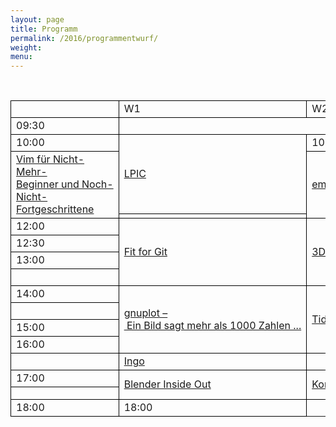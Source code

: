 ```yaml
---
layout: page
title: Programm
permalink: /2016/programmentwurf/
weight:
menu:
---
```

<style type="text/css">
table {
border-collapse:collapse;
}
table td{
border:1px solid #000000;
padding-left:  8px;
padding-right: 8px;
}
</style>

<br/>

<table>

<tr><td></td><td>W1</td><td>W2</td><td>W3</td><td>V1</td><td>V2</td><td>V3</td><td>V4</td><td>LPIC</td><td></td></tr>

<tr><td>09:30</td>
<td colspan="3"></td>
<td>            <a class="talk2" href="../programm/tuebix-init">init</a></td>
<td colspan="4"></td>
<td>09:30</td></tr>

<tr><td>10:00</td>
<td rowspan="4"><a              href="../lpic">LPIC</a></td>
<td>10:00</td></tr>
<td rowspan="4"><a class="work"><a href="../programm/toni-zimmer-vim-fuer-nicht-mehr-beginner-und-noch-nicht-fortgeschrittene">Vim&nbsp;für&nbsp;Nicht-Mehr-Beginner&nbsp;und&nbsp;Noch-Nicht-Fortgeschrittene</a></td>
<td rowspan="4"><a class="work"><a href="../programm/david-elias-kuenstle-emacs-101-lerne-den-editor-deines-lebens-kennen">emacs&nbsp;101&nbsp;-&nbsp;Lerne&nbsp;den&nbsp;Editor&nbsp;deines&nbsp;Lebens&nbsp;kennen!</a></td>
<td rowspan="4"><a class="work"><a href="../programm/cornelius-koelbel-serverfarm-mit-zentral-verwaltetem-zweiten-faktor-absichern">Serverfarm&nbsp;mit&nbsp;zentral&nbsp;verwaltetem&nbsp;zweiten&nbsp;Faktor&nbsp;absichern</a></td>
<td rowspan="2"><a class="talk"><a href="../programm/carsten-emde-warum-ist-es-fast-unmoeglich-eine-linux-distribution-weiterzugeben">Warum&nbsp;ist&nbsp;es&nbsp;(fast)&nbsp;unmöglich,&nbsp;eine&nbsp;Linux-Distribution&nbsp;weiterzugeben?</a></td>
<td rowspan="2"><a class="talk"><a href="../programm/olaf-flebbe-docker-docker-docker">Docker&nbsp;!&nbsp;Docker&nbsp;!&nbsp;Docker&nbsp;!</a></td>
<td rowspan="2"><a class="talk"><a href="../programm/stefan-baur-linux-und-x2go-ein-effektiver-und-guenstiger-schutz-vor-ransomware-auf-windows-systemen">Linux&nbsp;und&nbsp;X2Go:&nbsp;ein&nbsp;&nbsp;effektiver&nbsp;&&nbsp;günstiger&nbsp;Schutz&nbsp;vor&nbsp;Ransomware&nbsp;auf&nbsp;Windows-Systemen</a></td>
<td rowspan="2"><a class="talk"><a href="../programm/janko-dietzsch-statistik-mit-r">Statistik&nbsp;mit&nbsp;R</a></td>
<td>10:00</td></tr>

<tr><td></td></tr>
<tr><td>11:00</td>
<td rowspan="2"><a class="talk"><a href="../programm/arnd-bergmann-maintaining-a-large-linux-kernel-subsystem">Maintaining&nbsp;a&nbsp;large&nbsp;Linux&nbsp;kernel&nbsp;subsystem</a></td>
<td rowspan="2"><a class="talk"><a href="../programm/holger-gantikow-der-wal-im-windkanal-docker-container-fuer-scientific-computing">Der&nbsp;Wal&nbsp;im&nbsp;Windkanal&nbsp;-&nbsp;Docker&nbsp;Container&nbsp;für&nbsp;Scientific&nbsp;Computing</a></td>
<td rowspan="2"><a class="talk"><a href="../programm/robert-scheck-mein-erstes-selbstgebautes-rpm-paket">Mein&nbsp;erstes&nbsp;selbstgebautes&nbsp;RPM-Paket!</a></td>
<td rowspan="2"><a class="talk"><a href="../programm/roland-imme-xelatex-fuer-praesentationen">XeLaTeX&nbsp;für&nbsp;Präsentationen...&nbsp;?!?</a></td>
<td>11:00</td></tr>

<tr><td></td></tr>
<tr><td>12:00</td>
<td rowspan="4"><a class="work"><a href="../programm/knut-franke-fit-for-git">Fit&nbsp;for&nbsp;Git</a></td>
<td rowspan="4"><a class="work"><a href="../programm/klaus-knopper-3d-konstruktion-und-3d-druck-mit-openscad-und-slic3r">3D&nbsp;Konstruktion&nbsp;und&nbsp;3D&nbsp;Druck&nbsp;mit&nbsp;OpenSCAD&nbsp;und&nbsp;Slic3r</a></td>
<td rowspan="4"><a class="work"><a href="../programm/felix-bauer-byod-ota-deanonymisierung">BYOD&nbsp;-&nbsp;OTA&nbsp;Deanonymisierung</a></td>
<td rowspan="2"><a class="talk"><a href="../programm/rainer-grimm-15-tipps-fuer-besseres-cplusplus-oder-warum-es-nur-10-wurden">15&nbsp;Tipps&nbsp;für&nbsp;besseres&nbsp;C++&nbsp;oder&nbsp;warum&nbsp;es&nbsp;nur&nbsp;10&nbsp;wurden.</a></td>
<td rowspan="2"><a class="talk"><a href="../programm/sebastian-klingberg-high-performance-computing-mit-docker">High-Performance-Computing&nbsp;mit&nbsp;Docker</a></td>
<td rowspan="4"><a class="light">Lightning Talks</a></td>
<td            ><a class="talk"><a href="../programm/wolfgang-engelmann-mit-lyx-master-doktorarbeit-schreiben">Mit&nbsp;LyX&nbsp;Master/Doktorarbeit&nbsp;schreiben</a></td>
<td>12:00</td></tr>

<tr><td>12:30</td>
<td            ><a class="talk"><a href="../programm/frederik-milkau-das-php-framework-typo3-flow">Das&nbsp;PHP-Framework&nbsp;(TYPO3)&nbsp;Flow&nbsp;</a></td>
<td></td></tr>

<tr><td>13:00</td>
<td rowspan="4"><a class="talk"><a href="../programm/andreas-mundt-debian-fuer-ein-und-umsteiger">Debian&nbsp;für&nbsp;Ein-&nbsp;und&nbsp;Umsteiger</a></td>
<td            ><a class="talk"><a href="../programm/adrian-reber-container-migration-using-criu-and-lxc">Container&nbsp;Migration&nbsp;using&nbsp;CRIU&nbsp;and&nbsp;LXC</a></td>
<td            ><a class="talk"><a href="../programm/friedrich-strohmaier-andy-kuestner-open-source-software-beim-freien-radio-wueste-welle">Open&nbsp;Source&nbsp;Software&nbsp;beim&nbsp;Freien&nbsp;Radio&nbsp;Wüste&nbsp;Welle</a></td>
<td>13:00</td></tr>

<tr><td></td>
<td            ><a class="talk"><a href="../programm/udo-seidel-quo-vadis-linux">Quo&nbsp;vadis&nbsp;Linux?!?</a></td>
<td            ><a class="talk"><a href="../programm/justin-humm-freifunk">freifunk</a></td>
<td></td></tr>

<tr><td>14:00</td>
<td rowspan="4"><a class="work"><a href="../programm/harald-koenig-gnuplot-ein-bild-sagt-mehr-als-1000-zahlen">gnuplot&nbsp;–&nbsp;Ein&nbsp;Bild&nbsp;sagt&nbsp;mehr&nbsp;als&nbsp;1000&nbsp;Zahlen&nbsp;...</a></td>
<td rowspan="4"><a class="work"><a href="../programm/matthias-windrich-tiddlywiki-das-wiki-fuer-die-hosentasche">TiddlyWiki,&nbsp;das&nbsp;Wiki&nbsp;für&nbsp;die&nbsp;Hosentasche</a></td>
<td rowspan="4"><a class="work"><a href="../programm/michael-weiss-e-mail-verschluesselung-mittels-gnupg-und-das-web-of-trust">E-Mail-Verschlüsselung&nbsp;mittels&nbsp;GnuPG&nbsp;und&nbsp;das&nbsp;Web&nbsp;of&nbsp;Trust</a></td>
<td rowspan="2"><a class="talk"><a href="../programm/jonas-genannt-systemd-fuer-admins">systemd&nbsp;für&nbsp;Admins</a></td>
<td            ><a class="talk"><a href="../programm/joachim-schiele-nixos-als-guest-in-lxc-systemd-nspawn-docker-verwenden">NixOS&nbsp;als&nbsp;guest&nbsp;in&nbsp;LXC,&nbsp;systemd-nspawn&nbsp;&&nbsp;docker&nbsp;verwenden</a></td>
<td rowspan="2"><a class="talk"><a href="../programm/lugs-und-co-var-log-lug">/var/log/LUG</a></td>
<td rowspan="2"><a class="talk"><a href="../programm/frank-schiebel-wlan-an-der-schule">WLan&nbsp;an&nbsp;der&nbsp;Schule&nbsp;-&nbsp;Ein&nbsp;Konzept&nbsp;mit&nbsp;Freifunk,&nbsp;Unifi&nbsp;und&nbsp;linuxmuster.net</a></td>
<td>14:00</td></tr>

<tr><td></td>
<td            ><a class="talk"><a href="../programm/matthias-beyer-nixos-als-desktop-os-ein-erfahrungsbericht">NixOS&nbsp;als&nbsp;Desktop-OS&nbsp;-&nbsp;Ein&nbsp;Erfahrungsbericht</a></td>
<td></td></tr>

<tr><td>15:00</td>
<td rowspan="2"><a class="talk"><a href="../programm/robert-scheck-selinux-bitte-nicht-deaktivieren">SELinux:&nbsp;Bitte&nbsp;nicht&nbsp;deaktivieren…</a></td>
<td rowspan="2"><a class="talk"><a href="../programm/reiner-schlotte-hadoops-secure-mode-fluch-oder-segen">Hadoops&nbsp;'secure&nbsp;mode'&nbsp;-&nbsp;Fluch&nbsp;oder&nbsp;Segen?&nbsp;</a></td>
<td rowspan="2"><a class="talk"><a href="../programm/nachzuegler-und-kurzentschlossene-lightning-talks-fuer-kurzentschlossene">Lightning&nbsp;Talks&nbsp;für&nbsp;Kurzentschlossene</a></td>
<td rowspan="2"><a class="talk"><a href="../programm/anselm-kruis-kinder-computerzeitbegrenzung-und-new-style-daemons">Kinder,&nbsp;Computerzeitbegrenzung&nbsp;und&nbsp;New-Style-Daemons</a></td>
<td>15:00</td></tr>

<tr><td>16:00</td>
<td rowspan="4"><a class="work"><a href="../programm/paul-seitz-webdienste-unter-nixos">Webdienste&nbsp;unter&nbsp;NixOS</a></td>
<td rowspan="4"><a class="work"><a href="../programm/mark-schmidt-gentoo-installparty">Gentoo&nbsp;Installparty</a></td>
<td rowspan="2"><a class="work"><a href="../programm/tbd">tbd</a></td>
<td            ><a class="talk"><a href="../programm/felix-bauer-hard-disk-heart-attack">Hard&nbsp;Disk&nbsp;Heart&nbsp;Attack</a></td>
<td rowspan="2"><a class="talk"><a href="../programm/olaf-flebbe-hadoop-distribution-selber-machen">Hadoop&nbsp;Distribution&nbsp;Selber&nbsp;Machen</a></td>
<td rowspan="2"><a class="work">keysigning party</td>
<td rowspan="4"><a class="talk"><a href="../programm/sascha-kaupp-zocken-unter-linux">Zocken&nbsp;unter&nbsp;Linux?&nbsp;Zocken&nbsp;unter&nbsp;Linux!</a></td>
<td>16:00</td></tr>

<tr><td></td>
<td            ><a class="talk"><a href="../programm/ingo">Ingo</a></td>
<td></td></tr>

<tr><td>17:00</td>
<td rowspan="2"><a class="talk"><a href="../programm/thomas-dinges-blender-inside-out">Blender&nbsp;Inside&nbsp;Out</a></td>
<td rowspan="2"><a class="talk"><a href="../programm/peter-hrenka-korrektheit-von-programmen-beweisen-mit-coq">Korrektheit&nbsp;von&nbsp;Programmen&nbsp;beweisen&nbsp;mit&nbsp;Coq</a></td>
<td rowspan="2"><a class="talk"><a href="../programm/cornelius-koelbel-open-source-mehr-faktor-authentifizierung-mit-privacyidea">Open&nbsp;Source&nbsp;Mehr-Faktor-Authentifizierung&nbsp;mit&nbsp;privacyIDEA</a></td>
<td            ><a class="talk"><a href="../programm/vinzenz-rosenkranz-was-ist-owncloud-und-wieso">Was&nbsp;ist&nbsp;ownCloud?&nbsp;und&nbsp;wieso?</a></td>
<td>17:00</td></tr>


<tr><td></td>
<td rowspan="4"><a class="talk"><a href="../programm/robert-scheck-mein-eigener-jabber-server-mit-prosody">Mein&nbsp;eigener&nbsp;Jabber-Server&nbsp;mit&nbsp;Prosody</a></td>
<td></td></tr>

<tr><td>18:00</td>
<td>18:00</td></tr>


<!-- for some reason the next tag (to close the table) won't show up in the end... wtf?  -->
<!--
<td rowspan="4"><a class="talk"><a href="../programm/ingo-blechschmidt-das-geheimnis-der-zahl-5:-die-ananas-aus-spongebob-schwammkopf-ist-eine-luege">Das&nbsp;Geheimnis&nbsp;der&nbsp;Zahl&nbsp;5:&nbsp;Die&nbsp;Ananas&nbsp;aus&nbsp;SpongeBob&nbsp;Schwammkopf&nbsp;ist&nbsp;eine&nbsp;Lüge</a></td>
-->
</table>
